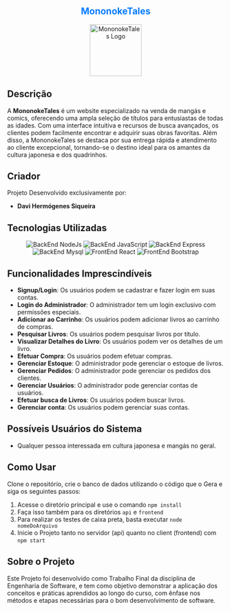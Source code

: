 <h2 align="center" style="color: #007BFF;" class="text-center">MononokeTales </h2>

<p align="center">
  <img src="https://cdn-icons-png.flaticon.com/128/10384/10384254.png"  alt="MononokeTales Logo", width="120", height="120">
</p>                

## Descrição
A **MononokeTales** é um website especializado na venda de mangás e comics, oferecendo uma ampla seleção de títulos para entusiastas de todas as idades. Com uma interface intuitiva e recursos de busca avançados, os clientes podem facilmente encontrar e adquirir suas obras favoritas. Além disso, a MononokeTales se destaca por sua entrega rápida e atendimento ao cliente excepcional, tornando-se o destino ideal para os amantes da cultura japonesa e dos quadrinhos.

## Criador
Projeto Desenvolvido exclusivamente por:
- **Davi Hermógenes Siqueira**

## Tecnologias Utilizadas
<p align="center">
  <img src="https://img.shields.io/badge/BackEnd-NodeJs-brightgreen" alt="BackEnd NodeJs">
  <img src="https://img.shields.io/badge/BackEnd-JavaScript-yellow" alt="BackEnd JavaScript">
  <img src="https://img.shields.io/badge/BackEnd-Express-blue" alt="BackEnd Express">
  <img src="https://img.shields.io/badge/DataBase-Mysql-blue" alt="BackEnd Mysql">
  <img src="https://img.shields.io/badge/FrontEnd-React-blue" alt="FrontEnd React">
  <img src="https://img.shields.io/badge/FrontEnd-Bootstrap-blue" alt="FrontEnd Bootstrap">
</p>

## Funcionalidades Imprescindíveis

- **Signup/Login**: Os usuários podem se cadastrar e fazer login em suas contas.
- **Login do Administrador**: O administrador tem um login exclusivo com permissões especiais.
- **Adicionar ao Carrinho**: Os usuários podem adicionar livros ao carrinho de compras.
- **Pesquisar Livros**: Os usuários podem pesquisar livros por título.
- **Visualizar Detalhes do Livro**: Os usuários podem ver os detalhes de um livro.
- **Efetuar Compra**: Os usuários podem efetuar compras.
- **Gerenciar Estoque**: O administrador pode gerenciar o estoque de livros.
- **Gerenciar Pedidos**: O administrador pode gerenciar os pedidos dos clientes.
- **Gerenciar Usuários**: O administrador pode gerenciar contas de usuários.
- **Efetuar busca de Livros**: Os usuários podem buscar livros.
- **Gerenciar conta**: Os usuários podem gerenciar suas contas.

## Possíveis Usuários do Sistema
- Qualquer pessoa interessada em cultura japonesa e mangás no geral.



## Como Usar
Clone o repositório, crie o banco de dados utilizando o código que o Gera e siga os seguintes passos: 
1. Acesse o diretório principal e use o comando ```npm install```
2. Faça isso também para os diretórios `api` e `frontend`
3. Para realizar os testes de caixa preta, basta executar ```node nomeDoArquivo```
4. Inicie o Projeto tanto no servidor (api) quanto no client (frontend) com `npm start`

## Sobre o Projeto
Este Projeto foi desenvolvido como Trabalho Final da disciplina de Engenharia de Software, e tem como objetivo demonstrar a aplicação dos conceitos e práticas aprendidos ao longo do curso, com ênfase nos métodos e etapas necessárias para o bom desenvolvimento de software.


